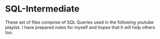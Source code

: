 # SQL-Intermediate
These set of files comprise of SQL Queries used in the following youtube playlist. I have prepared notes for myself and hopes that it will help others too.
